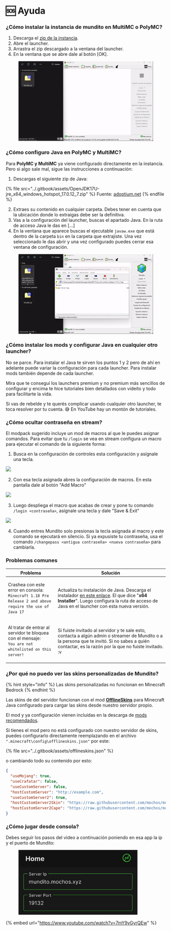 # 🆘 Ayuda

### ¿Cómo instalar la instancia de mundito en MultiMC o PolyMC?

1. Descarga el [zip de la instancia](../#mods-recomendados-java).
2. Abre el launcher.
3. Arrastra el zip descargado a la ventana del launcher.
4. En la ventana que se abre dale al botón \[OK].

<figure><img src="../.gitbook/assets/instalar-instancia.gif" alt=""><figcaption></figcaption></figure>

### ¿Cómo configuro Java en PolyMC y MultiMC?

Para **PolyMC y MultiMC** ya viene configurado directamente en la instancia. Pero si algo sale mal, sigue las instrucciones a continuación:

1. Descargas el siguiente zip de Java:

{% file src="../.gitbook/assets/OpenJDK17U-jre_x64_windows_hotspot_17.0.12_7.zip" %}
Fuente: [adoptium.net](https://adoptium.net/temurin/releases/?os=windows\&package=jre\&version=17)
{% endfile %}

2. Extraes su contenido en cualquier carpeta. Debes tener en cuenta que la ubicación donde lo extraigas debe ser la definitiva.
3. Vas a la configuración del launcher, buscas el apartado Java. En la ruta de acceso Java le das en \[...]
4. En la ventana que aparece buscas el ejecutable `javaw.exe` que está dentro de la carpeta `bin` en la carpeta que extrajiste. Una vez seleccionado le das abrir y una vez configurado puedes cerrar esa ventana de configuración.

<figure><img src="../.gitbook/assets/instalar-java.gif" alt=""><figcaption></figcaption></figure>

### ¿Cómo instalar los mods y configurar Java en cualquier otro launcher?

No se parce. Para instalar el Java te sirven los puntos 1 y 2 pero de ahí en adelante puede variar la configuración para cada launcher. Para instalar mods también depende de cada launcher.

Mira que te conseguí los launchers premium y no premium más sencillos de configurar y encima te hice tutoriales bien detallados con videíto y todo para facilitarte la vida.

Si vas de rebelde y te querés complicar usando cualquier otro launcher, te toca resolver por tu cuenta. 😅 En YouTube hay un montón de tutoriales.

### ¿Cómo ocultar contraseña en stream?

El modpack sugerido incluye un mod de macros al que le puedes asignar comandos. Para evitar que tu `/login` se vea en stream configura un macro para ejecutar el comando de la siguiente forma:

1. Busca en la configuración de controles esta configuración y asígnale una tecla.

![](https://i.imgur.com/RqKDa1c.png)

2. Con esa tecla asignada abres la configuración de macros. En esta pantalla dale al botón "Add Macro"

![](https://i.imgur.com/CqAQVei.png)

3. Luego despliega el macro que acabas de crear y pone tu comando `/login <contraseña>`, asígnale una tecla y dale "Save & Exit"

![](https://i.imgur.com/g0O1XGX.png)

4. Cuando entres Mundito solo presionas la tecla asignada al macro y este comando se ejecutará en silencio. Si ya expusiste tu contraseña, usa el comando `/changepass <antigua contraseña> <nueva contraseña>` para cambiarla.

### Problemas comunes

| Problema                                                                                                                    | Solución                                                                                                                                                                                                                                                        |
| --------------------------------------------------------------------------------------------------------------------------- | --------------------------------------------------------------------------------------------------------------------------------------------------------------------------------------------------------------------------------------------------------------- |
| <p>Crashea con este error en consola:<br><code>Minecraft 1.18 Pre Release 2 and above require the use of Java 17</code></p> | Actualiza tu instalación de Java. Descarga el instalador [en este enlace](https://www.oracle.com/java/technologies/downloads/#jdk22-windows). El que dice "**x64 Installer**". Luego configura la ruta de acceso de Java en el launcher con esta nueva versión. |
| <p>Al tratar de entrar al servidor te bloquea con el mensaje:<br><code>You are not whitelisted on this server!</code></p>   | Si fuiste invitado al servidor y te sale esto, contacta a algún admin o streamer de Mundito o a la persona que te invitó. Si no sabes a quién contactar, es la razón por la que no fuiste invitado. :v                                                          |

### ¿Por qué no puedo ver las skins personalizadas de Mundito?

{% hint style="info" %}
Las skins personalizadas no funcionan en Minecraft Bedrock
{% endhint %}

Las skins de del servidor funcionan con el mod [**OfflineSkins**](https://www.curseforge.com/minecraft/mc-mods/offlineskins) para Minecraft Java configurado para cargar las skins desde nuestro servidor propio.

El mod y ya configuración vienen incluidas en la descarga de [mods recomendados](../#mods-recomendados-java).

Si tienes el mod pero no está configurado con nuestro servidor de skins, puedes configurarlo directamente reemplazando en el archivo `".minecraft\config\offlineskins.json"` por este:

{% file src="../.gitbook/assets/offlineskins.json" %}

o cambiando todo su contenido por esto:

```json
{
  "useMojang": true,
  "useCrafatar": false,
  "useCustomServer": false,
  "hostCustomServer": "http://example.com",
  "useCustomServer2": true,
  "hostCustomServer2Skin": "https://raw.githubusercontent.com/mochos/mochos.github.io/main/skins/skins/%name%.png",
  "hostCustomServer2Cape": "https://raw.githubusercontent.com/mochos/mochos.github.io/main/skins/capes/%name%.png"
}
```



### ¿Cómo jugar desde consola?

Debes seguir los pasos del video a continuación poniendo en esa app la ip y el puerto de Mundito:

<figure><img src="../.gitbook/assets/servidor-celular.jpg" alt="" width="375"><figcaption></figcaption></figure>

{% embed url="https://www.youtube.com/watch?v=7mY9vGyrQEw" %}
